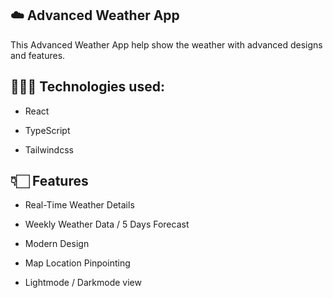 ## ☁️ Advanced Weather App
This Advanced Weather App help show the weather with advanced designs and features.


## 🧑🏻‍💻 Technologies used:

- React

- TypeScript

- Tailwindcss

## 👇🏻 Features

- Real-Time Weather Details

- Weekly Weather Data / 5 Days Forecast

- Modern Design

- Map Location Pinpointing

- Lightmode / Darkmode view